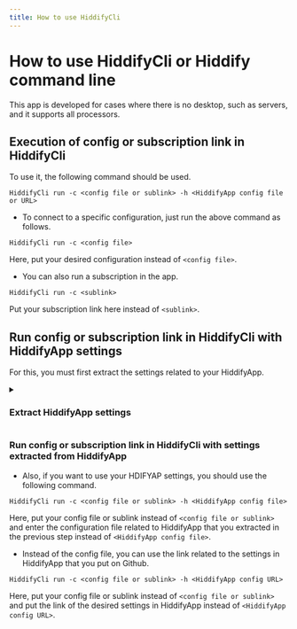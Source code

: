 ```yaml
---
title: How to use HiddifyCli
---
```


# How to use HiddifyCli or Hiddify command line
This app is developed for cases where there is no desktop, such as servers, and it supports all processors.

## Execution of config or subscription link in HiddifyCli

To use it, the following command should be used.
<div dir="ltr" markdown="1">
  
```
HiddifyCli run -c <config file or sublink> -h <HiddifyApp config file or URL>
```
</div>

- To connect to a specific configuration, just run the above command as follows.
<div dir="ltr" markdown="1">

```
HiddifyCli run -c <config file>
```
</div>

Here, put your desired configuration instead of `<config file>`.

- You can also run a subscription in the app.
<div dir="ltr" markdown="1">
  
```
HiddifyCli run -c <sublink>
```
</div>

Put your subscription link here instead of `<sublink>`.

## Run config or subscription link in HiddifyCli with HiddifyApp settings
For this, you must first extract the settings related to your HiddifyApp.
<details markdown="1"><summary><h3>Extract HiddifyApp settings</h3></summary>

  - To do this, open HiddifyApp and enter `Config Options` and click the three-dot menu.

<div align=center>

<img alt="config-options" src="https://github.com/hiddify/hiddify.com/assets/125398461/36986f9b-cf00-4aef-a11e-c0461a48d3a8" />

</div>


- Now click the `Export Settings to Clipboard` option to save the settings to the clipboard.
<div align=center>
  
<img alt="export configs" src="https://github.com/hiddify/hiddify.com/assets/125398461/a76e3ed9-cd3d-4746-a5f1-8c8a379856c5" />

</div>


- Now you can save these settings in a file with `json` extension.
  
- You can also put these settings in Github and use its link as `URL`.



</details>

### Run config or subscription link in HiddifyCli with settings extracted from HiddifyApp
- Also, if you want to use your HDIFYAP settings, you should use the following command.
<div dir="ltr" markdown="1">
  
```
HiddifyCli run -c <config file or sublink> -h <HiddifyApp config file>
```
</div>

Here, put your config file or sublink instead of `<config file or sublink>` and enter the configuration file related to HiddifyApp that you extracted in the previous step instead of `<HiddifyApp config file>`.

- Instead of the config file, you can use the link related to the settings in HiddifyApp that you put on Github.
<div dir="ltr" markdown="1">
  
```
HiddifyCli run -c <config file or sublink> -h <HiddifyApp config URL>
```
</div>

Here, put your config file or sublink instead of `<config file or sublink>` and put the link of the desired settings in HiddifyApp instead of `<HiddifyApp config URL>`.
